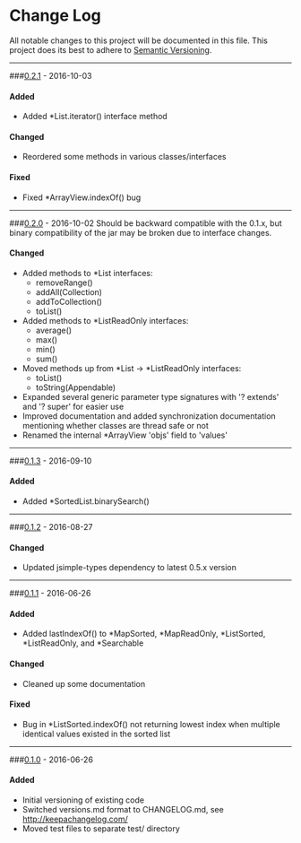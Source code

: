 # Change Log
All notable changes to this project will be documented in this file.
This project does its best to adhere to [Semantic Versioning](http://semver.org/).


--------
###[0.2.1](N/A) - 2016-10-03
#### Added
* Added *List.iterator() interface method

#### Changed
* Reordered some methods in various classes/interfaces

#### Fixed
* Fixed *ArrayView.indexOf() bug


--------
###[0.2.0](https://github.com/TeamworkGuy2/JPrimitiveCollections/commit/66f5407b79b7fb4e5bc1d57c0f53dea8c8d8e22f) - 2016-10-02
Should be backward compatible with the 0.1.x, but binary compatibility of the jar may be broken due to interface changes.

#### Changed
* Added methods to *List interfaces:
  * removeRange()
  * addAll(Collection)
  * addToCollection()
  * toList()
* Added methods to *ListReadOnly interfaces:
  * average()
  * max()
  * min()
  * sum()
* Moved methods up from *List -> *ListReadOnly interfaces:
  * toList()
  * toString(Appendable)
* Expanded several generic parameter type signatures with '? extends' and '? super' for easier use
* Improved documentation and added synchronization documentation mentioning whether classes are thread safe or not
* Renamed the internal *ArrayView 'objs' field to 'values'


--------
###[0.1.3](https://github.com/TeamworkGuy2/JPrimitiveCollections/commit/1088cc8308eda64482dc9c3b5f9ece1210aa60f9) - 2016-09-10
#### Added
* Added *SortedList.binarySearch()


--------
###[0.1.2](https://github.com/TeamworkGuy2/JPrimitiveCollections/commit/cdb1aa563223728b4af283417eab8cb8f8f438ac) - 2016-08-27
#### Changed
* Updated jsimple-types dependency to latest 0.5.x version


--------
###[0.1.1](https://github.com/TeamworkGuy2/JPrimitiveCollections/commit/c8c5a0399a378cae62757f80456174c71c88759e) - 2016-06-26
#### Added
* Added lastIndexOf() to \*MapSorted, \*MapReadOnly, \*ListSorted, \*ListReadOnly, and \*Searchable

#### Changed
* Cleaned up some documentation

#### Fixed
* Bug in \*ListSorted.indexOf() not returning lowest index when multiple identical values existed in the sorted list


--------
###[0.1.0](https://github.com/TeamworkGuy2/JFileIo/commit/6c1a6738feea81c5d753ce4fc132610a28aa82fa) - 2016-06-26
#### Added
* Initial versioning of existing code
* Switched versions.md format to CHANGELOG.md, see http://keepachangelog.com/
* Moved test files to separate test/ directory
